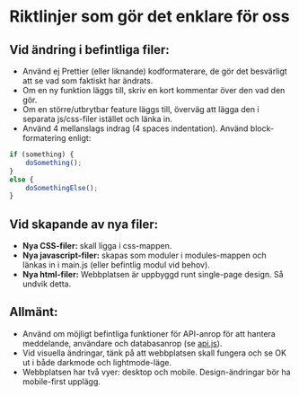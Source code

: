
# Riktlinjer som gör det enklare för oss

## Vid ändring i befintliga filer:
- Använd ej Prettier (eller liknande) kodformaterare, de gör det besvärligt att se vad som faktiskt har ändrats.
- Om en ny funktion läggs till, skriv en kort kommentar över den vad den gör.
- Om en större/utbrytbar feature läggs till, överväg att lägga den i separata js/css-filer istället och länka in.
- Använd 4 mellanslags indrag (4 spaces indentation). Använd block-formatering enligt:
``` javascript
if (something) {
    doSomething();
}
else {
    doSomethingElse();
}
```

## Vid skapande av nya filer:
- **Nya CSS-filer:** skall ligga i css-mappen.
- **Nya javascript-filer:** skapas som moduler i modules-mappen och länkas in i main.js (eller befintlig modul vid behov).
- **Nya html-filer:** Webbplatsen är uppbyggd runt single-page design. Så undvik detta.

## Allmänt:
- Använd om möjligt befintliga funktioner för API-anrop för att hantera meddelande, användare och databasanrop (se [api.js](https://github.com/stoffe-fe23/versionhantering-grupp4-slutprojekt/wiki/Script-functions-%E2%80%90-api)).
- Vid visuella ändringar, tänk på att webbplatsen skall fungera och se OK ut i både darkmode och lightmode-läge.
- Webbplatsen har två vyer: desktop och mobile. Design-ändringar bör ha mobile-first upplägg.
